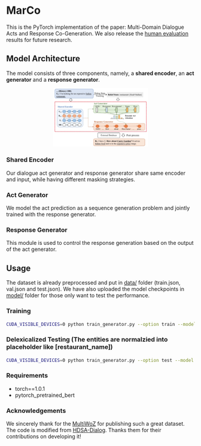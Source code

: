 # MarCo

This is the PyTorch implementation of the paper: Multi-Domain Dialogue Acts and Response Co-Generation. We also release the [human evaluation](https://github.com/InitialBug/MarCo-Dialog/tree/master/human_evaluation) results for future research.

## Model Architecture
The model consists of three components, namely, a **shared encoder**, an **act generator** and a **response generator**.
<p align="center">
<img src="resource/marco.png" width="50%" />
</p>

### Shared Encoder
Our dialogue act generator and response generator share same encoder and input, while having different masking strategies.

### Act Generator
We model the act prediction as a sequence generation problem and jointly trained with the response generator.

### Response Generator
This module is used to control the response generation based on the output of the act generator.

## Usage
The dataset is already preprocessed and put in [data/](https://github.com/InitialBug/MarCo-Dialog/tree/master/data) folder (train.json, val.json and test.json). We have also uploaded the model checkpoints in [model/](https://github.com/InitialBug/MarCo-Dialog/tree/master/model) folder for those only want to test the performance.  

### Training
```bash
CUDA_VISIBLE_DEVICES=0 python train_generator.py --option train --model model/ --batch_size 384 --max_seq_length 50 --act_source bert
```

### Delexicalized Testing (The entities are normalzied into placeholder like [restaurant_name])
```bash
CUDA_VISIBLE_DEVICES=0 python train_generator.py --option test --model model/MarCo_BERT --batch_size 384 --max_seq_length 50 --act_source bert
```

### Requirements
- torch==1.0.1
- pytorch_pretrained_bert


### Acknowledgements
We sincerely thank for the [MultiWoZ](https://github.com/budzianowski/multiwoz) for publishing such a great dataset.
The code is modified from [HDSA-Dialog](https://github.com/wenhuchen/HDSA-Dialog). Thanks them for their contributions on developing it!
